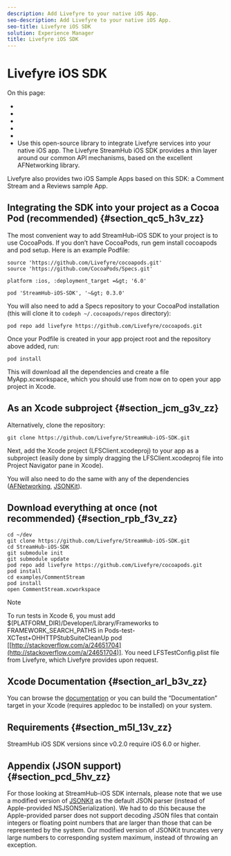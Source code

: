```yaml
---
description: Add Livefyre to your native iOS App.
seo-description: Add Livefyre to your native iOS App.
seo-title: Livefyre iOS SDK
solution: Experience Manager
title: Livefyre iOS SDK
---
```


# Livefyre iOS SDK

On this page:

* [](#c_livefyre_ios_sdk/section_qc5_h3v_zz)
* [](#c_livefyre_ios_sdk/section_jcm_g3v_zz)
* [](#c_livefyre_ios_sdk/section_rpb_f3v_zz)
* [](#c_livefyre_ios_sdk/section_arl_b3v_zz)
* [](#c_livefyre_ios_sdk/section_m5l_13v_zz)
* [](#c_livefyre_ios_sdk/section_pcd_5hv_zz)
Use this open-source library to integrate Livefyre services into your native iOS app. The Livefyre StreamHub iOS SDK provides a thin layer around our common API mechanisms, based on the excellent AFNetworking library.

Livefyre also provides two iOS Sample Apps based on this SDK: a Comment Stream and a Reviews sample App.

## Integrating the SDK into your project as a Cocoa Pod (recommended) {#section_qc5_h3v_zz}

The most convenient way to add StreamHub-iOS SDK to your project is to use CocoaPods. If you don’t have CocoaPods, run gem install cocoapods and pod setup. Here is an example Podfile:

```
source 'https://github.com/Livefyre/cocoapods.git'
source 'https://github.com/CocoaPods/Specs.git'
 
platform :ios, :deployment_target =&gt; '6.0'
 
pod 'StreamHub-iOS-SDK', '~&gt; 0.3.0'
```
You will also need to add a Specs repository to your CocoaPod installation (this will clone it to `codeph ~/.cocoapods/repos` directory):

```
pod repo add livefyre https://github.com/Livefyre/cocoapods.git
```
Once your Podfile is created in your app project root and the repository above added, run:

```
pod install
```
This will download all the dependencies and create a file MyApp.xcworkspace, which you should use from now on to open your app project in Xcode.

## As an Xcode subproject {#section_jcm_g3v_zz}

Alternatively, clone the repository:

```
git clone https://github.com/Livefyre/StreamHub-iOS-SDK.git

```
Next, add the Xcode project (LFSClient.xcodeproj) to your app as a subproject (easily done by simply dragging the LFSClient.xcodeproj file into Project Navigator pane in Xcode).

You will also need to do the same with any of the dependencies ([AFNetworking](https://github.com/AFNetworking/AFNetworking), [JSONKit](https://github.com/escherba/JSONKit)).

## Download everything at once (not recommended) {#section_rpb_f3v_zz}

```
cd ~/dev
git clone https://github.com/Livefyre/StreamHub-iOS-SDK.git
cd StreamHub-iOS-SDK
git submodule init
git submodule update
pod repo add livefyre https://github.com/Livefyre/cocoapods.git
pod install
cd examples/CommentStream
pod install
open CommentStream.xcworkspace
```
>[!NOTE]
>
>To run tests in Xcode 6, you must add $(PLATFORM_DIR)/Developer/Library/Frameworks to FRAMEWORK_SEARCH_PATHS in Pods-test-XCTest+OHHTTPStubSuiteCleanUp pod [[http://stackoverflow.com/a/24651704](http://stackoverflow.com/a/24651704)].
You need LFSTestConfig.plist file from Livefyre, which Livefyre provides upon request.

## Xcode Documentation {#section_arl_b3v_zz}

You can browse the [documentation](http://livefyre.github.com/StreamHub-iOS-SDK/) or you can build the “Documentation” target in your Xcode (requires appledoc to be installed) on your system.

## Requirements {#section_m5l_13v_zz}

StreamHub iOS SDK versions since v0.2.0 require iOS 6.0 or higher.

## Appendix (JSON support) {#section_pcd_5hv_zz}

For those looking at StreamHub-iOS SDK internals, please note that we use a modified version of [JSONKit](https://github.com/escherba/JSONKit) as the default JSON parser (instead of Apple-provided NSJSONSerialization). We had to do this because the Apple-provided parser does not support decoding JSON files that contain integers or floating point numbers that are larger than those that can be represented by the system. Our modified version of JSONKit truncates very large numbers to corresponding system maximum, instead of throwing an exception.

